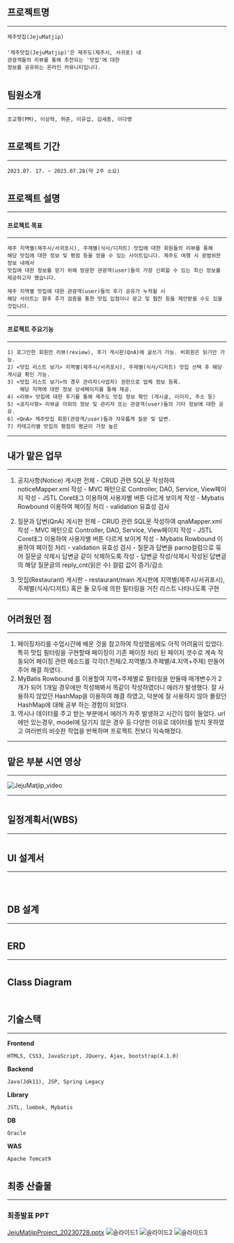 
## 프로젝트명 
***
    제주맛집(JejuMatjip)
####
    '제주맛집(JejuMatjip)'은 제주도(제주시, 서귀포) 내
    관광객들의 리뷰를 통해 추천되는 '맛집'에 대한
    정보를 공유하는 온라인 커뮤니티입니다.
#

## 팀원소개
***
    조교행(PM), 이상혁, 허준, 이유섭, 김세종, 이다영
#
## 프로젝트 기간
***
    2023.07. 17. ~ 2023.07.28(약 2주 소요)
#

## 프로젝트 설명
***
#### 프로젝트 목표
***
    제주 지역별(제주시/서귀포시), 주제별(식사/디저트) 맛집에 대한 회원들의 리뷰를 통해
    해당 맛집에 대한 정보 및 평점 등을 얻을 수 있는 사이트입니다. 제주도 여행 시 광범위한 정보 내에서 
    맛집에 대한 정보를 얻기 위해 방문한 관광객(user)들의 가장 신뢰할 수 있는 최신 정보를 제공하고자 했습니다.

    제주 지역별 맛집에 대한 관광객(user)들의 후기 공유가 누적될 시
    해당 사이트는 향후 추가 검증을 통한 맛집 입점이나 광고 및 협찬 등을 제안받을 수도 있을 것입니다. 
*** 
#### 프로젝트 주요기능
***
    1) 로그인한 회원만 리뷰(review), 후기 게시판(QnA)에 글쓰기 가능. 비회원은 읽기만 가능.
    2) <맛집 리스트 보기> 지역별(제주시/서귀포시), 주제별(식사/디저트) 맛집 선택 후 해당 게시글 확인 가능.
    3) <맛집 리스트 보기>의 경우 관리자(사업자) 권한으로 업체 정보 등록.        
        해당 지역에 대한 정보 상세페이지를 통해 제공.
    4) <리뷰> 맛집에 대한 후기를 통해 제주도 맛집 정보 확인 (게시글, 이미지, 주소 등)
    5) <공지사항> 리뷰글 이외의 정보 및 관리자 또는 관광객(user)들의 기타 정보에 대한 공유.
    6) <QnA> 제주맛집 회원(관광객/user)들과 자유롭게 질문 및 답변.
    7) 카테고리별 맛집의 평점의 평균이 가장 높은 
***

## 내가 맡은 업무
***
   1. 공지사항(Notice) 게시판 전체
    - CRUD 관련 SQL문 작성하여 noticeMapper.xml 작성
    - MVC 패턴으로 Controller, DAO, Service, View페이지 작성
    - JSTL Core태그 이용하여 사용자별 버튼 다르게 보이게 작성
    - Mybatis Rowbound 이용하여 페이징 처리
    - validation 유효성 검사  
   
   2. 질문과 답변(QnA) 게시판 전체
    - CRUD 관련 SQL문 작성하여 qnaMapper.xml 작성
    - MVC 패턴으로 Controller, DAO, Service, View페이지 작성
    - JSTL Core태그 이용하여 사용자별 버튼 다르게 보이게 작성
    - Mybatis Rowbound 이용하여 페이징 처리
    - validation 유효성 검사
    - 질문과 답변을 parno컬럼으로 묶어 질문글 삭제시 답변글 같이 삭제하도록 작성
    - 답변글 작성/삭제시 작성된 답변글의 해당 질문글의 reply_cnt(읽은 수) 컬럼 값이 증가/감소

   3. 맛집(Restaurant) 게시판 
    - restaurant/main 게시판에 지역별(제주시/서귀포시), 주제별(식사/디저트)
      혹은 둘 모두에 의한 필터링을 거친 리스트 나타나도록 구현
***
## 어려웠던 점
***
   1. 페이징처리를 수업시간에 배운 것을 참고하여 작성했음에도 아직 어려움이 있었다.
      특히 맛집 필터링을 구현할때 페이징이 기존 페이징 처리 된 페이지 갯수로 계속 작동되어
      페이징 관련 메소드를 각각(1.전체/2.지역별/3.주제별/4.지역+주제) 만들어주어 해결 하였다.
   2. MyBatis Rowbound 를 이용할여 지역+주제별로 필터링을 만들때 매개변수가 2개가 되어
      1개일 경우에만 작성해봐서 똑같이 작성하였더니 에러가 발생했다.
      잘 사용하지 않았던 HashMap을 이용하여 해결 하였고, 덕분에 잘 사용하지 않아 몰랐던
      HashMap에 대해 공부 하는 경험이 되었다.
   3. 역시나 데이터를 주고 받는 부분에서 에러가 자주 발생하고 시간이 많이 들었다.
      url에만 있는경우, model에 담기지 않은 경우 등 다양한 이유로 데이터를 받지 못하였고
      여러번의 비슷한 작업을 반복하며 프로젝트 전보다 익숙해졌다.
***
## 맡은 부분 시연 영상
***
![JejuMatjip_video ](https://github.com/yuseop2/JejuMatjip/assets/126748530/1c7ca245-f45d-40b3-83f1-0fcad4dd1826)
***
#
## 일정계획서(WBS)
***

#
## UI 설계서
***
![]()
![]()
![]()
![]()
![]()
![]()
#
## DB 설계
***

#
## ERD
***

#
## Class Diagram
![]()
#
## 기술스택
***
**Frontend**

    HTML5, CSS3, JavaScript, JQuery, Ajax, bootstrap(4.1.0)

**Backend**

    Java(Jdk11), JSP, Spring Legacy

**Library**

    JSTL, lombok, Mybatis 

**DB**

    Oracle

**WAS**

    Apache Tomcat9
    
#
## 최종 산출물
***
### 최종발표 PPT
[JejuMatjipProject_20230728.pptx](https://github.com/~)
![슬라이드1](/.PNG)
![슬라이드2](/.PNG)
![슬라이드3](/.PNG)



